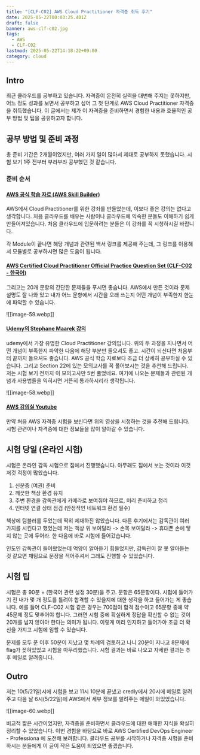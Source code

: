 ```yaml
---
title: "[CLF-C02] AWS Cloud Practitioner 자격증 취득 후기"
date: 2025-05-22T00:03:25.401Z
draft: false
banner: aws-clf-c02.jpg
tags:
  - AWS
  - CLF-C02
lastmod: 2025-05-22T14:18:22+09:00
category: cloud
---
```


## Intro

최근 클라우드를 공부하고 있습니다. 자격증이 온전히 실력을 대변해 주지는 못하지만, 어느 정도 성과를 보면서 공부하고 싶어 그 첫 단계로 AWS Cloud Practitioner 자격증을 취득했습니다. 이 글에서는 제가 이 자격증을 준비하면서 경험한 내용과 효율적인 공부 방법 및 팁을 공유하고자 합니다.

## 공부 방법 및 준비 과정

총 준비 기간은 2개월이었지만, 여러 가지 일이 많아서 제대로 공부하지 못했습니다. 시험 보기 1주 전부터 부랴부랴 공부했던 것 같습니다.

### 준비 순서

#### [AWS 공식 학습 자료 (AWS Skill Builder)](https://explore.skillbuilder.aws/learn/courses/13522/aws-cloud-practitioner-essentials-hangug-eo)

AWS에서 Cloud Practitioner를 위한 강좌를 만들었는데, 이보다 좋은 강의는 없다고 생각합니다. 처음 클라우드를 배우는 사람이나 클라우드에 익숙한 분들도 이해하기 쉽게 만들어져있습니다. 처음 클라우드에 입문하려는 분들은 이 강좌를 꼭 시청하시길 바랍니다.

각 Module이 끝나면 해당 개념과 관련된 백서 링크를 제공해 주는데, 그 링크를 이용해서 모듈별로 공부하시면 많은 도움이 됩니다.

#### [AWS Certified Cloud Practitioner Official Practice Question Set (CLF-C02 - 한국어)](https://explore.skillbuilder.aws/learn/courses/16814/aws-certified-cloud-practitioner-official-practice-question-set-clf-c02-hangug-eo/lessons)

그리고는 20개 문항의 간단한 문제들을 푸시면 좋습니다. AWS에서 만든 것이라 문제 설명도 잘 나와 있고 내가 어느 문항에서 시간을 오래 쓰는지 어떤 개념이 부족한지 한눈에 파악할 수 있습니다.

![[image-59.webp]]

#### [Udemy의 Stephane Maarek 강의](https://www.udemy.com/course/aws-certified-cloud-practitioner-new/)

udemy에서 가장 유명한 Cloud Practitioner 강의입니다. 위의 두 과정을 지나면서 어떤 개념이 부족한지 파악한 다음에 해당 부분만 들으셔도 좋고. 시간이 되신다면 처음부터 끝까지 들으셔도 좋습니다. AWS 공식 학습 자료보다 조금 더 상세히 공부하실 수 있습니다. 그리고 Section 22에 있는 모의고사를 꼭 풀어보시는 것을 추천해 드립니다. 저는 시험 보기 전까지 이 모의고사만 5번 풀었네요. 여기에 나오는 문제들과 관련된 개념과 사용법들을 익히시면 거뜬히 통과하시리라 생각됩니다.

![[image-58.webp]]

#### [AWS 강의실 Youtube](https://www.youtube.com/watch?v=T17iGqvYi6s)

만약 처음 AWS 자격증 시험을 보신다면 위의 영상을 시청하는 것을 추천해 드립니다. 시험 관련이나 자격증에 대한 정보들을 많이 알아갈 수 있습니다.

## 시험 당일 (온라인 시험)

시험은 온라인 감독 시험으로 집에서 진행했습니다. 아무래도 집에서 보는 것이라 이것저것 걱정이 많았습니다.

1. 신분증 (여권) 준비
2. 깨끗한 책상 환경 유지
3. 주변 환경을 감독관에게 카메라로 보여줘야 하므로, 미리 준비하고 정리
4. 인터넷 연결 상태 점검 (안정적인 네트워크 환경 필수)

책상에 텀블러를 두었는데 딱히 제재하진 않았습니다. 다른 후기에서는 감독관이 여러 가지를 시킨다고 했었는데 저는 책상 위 보여달라 -> 손목 보여달라 -> 휴대폰 손에 닿지 않는 곳에 두어라. 한 다음에 바로 시험에 들어갔습니다.

인도인 감독관이 들어왔었는데 억양이 알아듣기 힘들었지만, 감독관이 잘 못 알아듣는 것 같으면 채팅으로 문장을 적어주셔서 그래도 진행할 수 있었습니다.

## 시험 팁

시험은 총 90분 + (한국어 관련 설정 30분)을 주고. 문항은 65문항이다. 시험에 들어가기 전 내가 몇 개 정도를 틀려야 합격할 수 있을지에 대한 생각을 하고 들어가는 게 좋습니다. 예를 들어 CLF-C02 시험 같은 경우는 700점이 합격 점수이고 65문항 중에 약 45문제 정도 맞추어야 합니다. 그러면 시험 중에 확실하게 정답을 확신할 수 없는 것이 20개를 넘지 않아야 한다는 의미가 됩니다. 이렇게 미리 인지하고 들어가야 조금 더 확신을 가지고 시험에 임할 수 있습니다.

문제를 모두 푼 이후 50분이 지났고
몇 차례의 검토하고 나니 20분이 지나고 8문제에 flag가 꽂혀있었고 시험을 마무리했습니다.
시험 결과는 바로 나오고 자세한 결과는 추후 메일로 알려줍니다.

## Outro

저는 10(5/21일)시에 시험을 보고 11시 10분에 끝냈고 credly에서 20시에 메일로 알려주고 다음 날 6시(5/22일)에 AWS에서 세부 정보를 알려주는 메일이 와있었습니다.

![[image-60.webp]]

비교적 짧은 시간이었지만, 자격증을 준비하면서 클라우드에 대한 애매한 지식을 확실히 정리할 수 있었습니다. 이번 경험을 바탕으로 바로 AWS Certified DevOps Engineer - Professiona 에 도전해 보려합니다.
클라우드 공부를 시작하거나 자격증 시험을 준비하시는 분들에게 이 글이 작은 도움이 되었으면 좋겠습니다.
